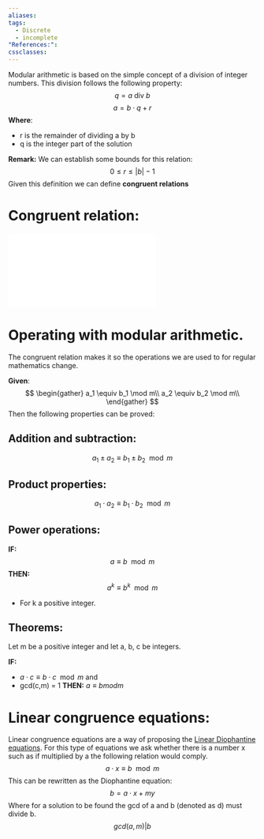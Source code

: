 ```yaml
---
aliases: 
tags:
  - Discrete
  - incomplete
"References:": 
cssclasses:
---
```

Modular arithmetic is based on the simple concept of a division of integer numbers. This division follows the following property: 
$$
q = a \text{ div } b 
$$
$$
a = b \cdot q + r
$$
**Where**: 
+ r is the remainder of dividing a by b
+ q is the integer part of the solution 

**Remark:** 
We can establish some bounds for this relation: 
$$
0 \leq r \leq |b| -1
$$
Given this definition we can define **congruent relations** 
# Congruent relation: 
![Congruent relation](20240429%20-%20121006%20-%20Congruent%20relation.md)

# Operating with modular arithmetic.
The congruent relation makes it so the operations we are used to for regular mathematics change. 

**Given**: 
$$
\begin{gather}
a_1 \equiv  b_1 \mod m\\
a_2 \equiv  b_2 \mod m\\
\end{gather}
$$
Then the following properties can be proved: 

## Addition and subtraction: 

$$
a_1 \pm a_2 \equiv b_1 \pm b_2 \mod m
$$
## Product properties: 
$$
a_1 \cdot a_2 \equiv b_1 \cdot b_2 \mod m
$$
## Power operations:
**IF:**
$$
a \equiv b \mod m
$$
**THEN:**
$$
a^k \equiv b^k \mod m
$$
+ For k a positive integer.

## Theorems: 

Let m be a positive integer and let a, b, c be integers. 

**IF:**
+ $a \cdot c \equiv b \cdot c \mod m$
and
+ gcd(c,m) = 1
**THEN:**
$a\equiv b mod m$

# Linear congruence equations: 
Linear congruence equations are a way of proposing the [Linear Diophantine equations](20240429%20-%20113931%20-%20Linear%20Diophantine%20equations.md). For this type of equations we ask whether there is a number x such as if multiplied by a the following relation would comply.  
$$
a \cdot x \equiv b \mod m 
$$
This can be rewritten as the Diophantine equation:
$$
b = a\cdot x + m y
$$
Where for a solution to be found the gcd of a and b (denoted as d) must divide b. 
$$
gcd(a,m)| b
$$
